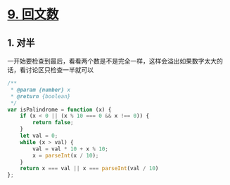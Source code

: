 # [9. 回文数](https://leetcode-cn.com/problems/palindrome-number/)

## 1. 对半

一开始要检查到最后，看看两个数是不是完全一样，这样会溢出如果数字太大的话，看讨论区只检查一半就可以

```javascript
/**
 * @param {number} x
 * @return {boolean}
 */
var isPalindrome = function (x) {
    if (x < 0 || (x % 10 === 0 && x !== 0)) {
        return false;
    } 
    let val = 0;
    while (x > val) {
        val = val * 10 + x % 10;
        x = parseInt(x / 10);
    }
    return x === val || x === parseInt(val / 10) 
};
```


